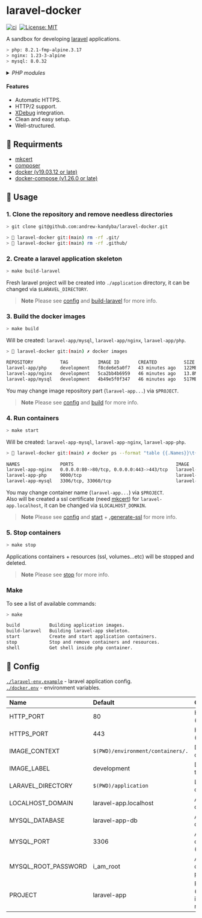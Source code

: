 # laravel-docker
[![ci](https://github.com/andrew-kandyba/laravel-docker/actions/workflows/ci.yml/badge.svg)](https://github.com/andrew-kandyba/laravel-docker/actions/workflows/ci.yml)&nbsp; [![License: MIT](https://img.shields.io/badge/License-MIT-green.svg)](https://opensource.org/licenses/MIT)

A sandbox for developing [laravel](https://laravel.com) applications. 

```bash
> php: 8.2.1-fmp-alpine.3.17
> nginx: 1.23-3-alpine
> mysql: 8.0.32
```

<details><summary><i>PHP modules</i></summary>

```bash
> 🐼 laravel-docker git:(main) ✗ docker exec -ti laravel-app-php /usr/local/bin/php -m

[PHP Modules]
apcu
bcmath
Core
ctype
curl
date
dom
fileinfo
filter
ftp
hash
iconv
intl
json
libxml
mbstring
mysqlnd
openssl
pcntl
pcre
PDO
pdo_mysql
pdo_sqlite
Phar
posix
random
readline
Reflection
session
SimpleXML
sodium
SPL
sqlite3
standard
tokenizer
xdebug
xml
xmlreader
xmlwriter
Zend OPcache
zip
zlib

[Zend Modules]
Xdebug
Zend OPcache
```
</details>

#### Features

* Automatic HTTPS.
* HTTP/2 support.
* [XDebug](docs/xdebug.md) integration.
* Clean and easy setup.
* Well-structured.

## :cop: Requirments
* [mkcert](https://github.com/FiloSottile/mkcert)
* [composer](https://github.com/composer/composer)
* [docker (v19.03.12 or late)](https://docs.docker.com/engine/install/ubuntu/)
* [docker-compose (v1.26.0 or late)](https://docs.docker.com/compose/install/)

## :dancer: Usage

### 1. Clone the repository and remove needless directories
```bash
> git clone git@github.com:andrew-kandyba/laravel-docker.git

> 🐼 laravel-docker git:(main) rm -rf .git/
> 🐼 laravel-docker git:(main) rm -rf .github/
```

### 2. Create a laravel application skeleton
```bash
> make build-laravel
```
Fresh laravel project will be created into `./application` directory, it can be changed via `$LARAVEL_DIRECTORY`.

>**Note**
Please see [config](#pizza-config) and [build-laravel](https://github.com/andrew-kandyba/laravel-docker/blob/HEAD/Makefile#L34-L38) for more info.

### 3. Build the docker images
```bash
> make build
```
Will be created: `laravel-app/mysql`, `laravel-app/nginx`, `laravel-app/php`.
```bash
> 🐼 laravel-docker git:(main) ✗ docker images

REPOSITORY          TAG           IMAGE ID       CREATED          SIZE
laravel-app/php     development   f8cde6e5a0f7   43 minutes ago   122MB
laravel-app/nginx   development   5ca2bb4b6959   46 minutes ago   13.8MB
laravel-app/mysql   development   4b49e5f0f347   46 minutes ago   517MB
```
You may change image repository part (`laravel-app...`) via `$PROJECT`.
>**Note**
Please see [config](#pizza-config) and [build](https://github.com/andrew-kandyba/laravel-docker/blob/HEAD/Makefile#L16-L32) for more info.

### 4. Run containers
```bash
> make start
```
Will be created: `laravel-app-mysql`, `laravel-app-nginx`, `laravel-app-php`.
```bash
> 🐼 laravel-docker git:(main) ✗ docker ps --format "table {{.Names}}\t{{.Ports}}\t{{.Image}}"
      
NAMES               PORTS                                      IMAGE
laravel-app-nginx   0.0.0.0:80->80/tcp, 0.0.0.0:443->443/tcp   laravel-app/nginx:development
laravel-app-php     9000/tcp                                   laravel-app/php:development
laravel-app-mysql   3306/tcp, 33060/tcp                        laravel-app/mysql:development
```
You may change container name (`laravel-app...`) via `$PROJECT`. \
Also will be created a ssl certificate (need [mkcert](https://github.com/FiloSottile/mkcert)) for `laravel-app.localhost`, it can be changed via `$LOCALHOST_DOMAIN`.
>**Note**
Please see [config](#pizza-config) and [start](https://github.com/andrew-kandyba/laravel-docker/blob/HEAD/Makefile#L40-L42) + [.generate-ssl](https://github.com/andrew-kandyba/laravel-docker/blob/HEAD/Makefile#L51-L54) for more info.

### 5. Stop containers
```bash
> make stop
```
Applications containers + resources (ssl, volumes...etc) will be stopped and deleted.
>**Note**
Please see [stop](https://github.com/andrew-kandyba/laravel-docker/blob/HEAD/Makefile#L44-L46) for more info.

### Make
To see a list of available commands:
```bash
> make

build           Building application images.
build-laravel   Building laravel-app skeleton.
start           Create and start application containers.
stop            Stop and remove containers and resources.
shell           Get shell inside php container.
```

## :pizza: Config
[`./laravel-env.example`](https://github.com/andrew-kandyba/laravel-docker/blob/main/laravel-env.example) - laravel application config. \
[`./docker.env`](https://github.com/andrew-kandyba/laravel-docker/blob/main/docker.env) - environment variables.

| Name | Default |Comment       |
|:------|:------|:------|
|  HTTP_PORT      |  80      | Host mapped port (nginx).       |
|  HTTPS_PORT      |   443     | Host mapped port (nginx).       |
|  IMAGE_CONTEXT      |   `$(PWD)/environment/containers/.`     | Docker build context     |
|  IMAGE_LABEL      |   development     | Docker build target |
|  LARAVEL_DIRECTORY      |   `$(PWD)/application`     | Laravel app directory       |
|  LOCALHOST_DOMAIN      |   laravel-app.localhost     | Application domain (mkcert)       |
|  MYSQL_DATABASE      |   laravel-app-db     | Application database (mysql)       | 
|  MYSQL_PORT      |   3306     | Application database port (mysql)       |
|  MYSQL_ROOT_PASSWORD      |   i_am_root     | Application database password (mysql)        |
|  PROJECT      |   laravel-app     | Project label (used by for images/containers naming)      |
